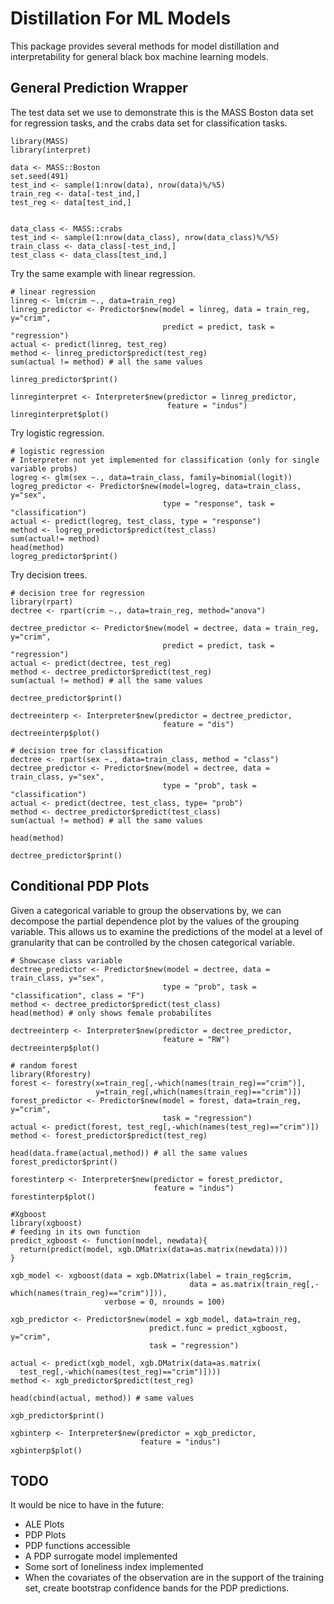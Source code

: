 # Distillation For ML Models

This package provides several methods for model distillation and interpretability 
for general black box machine learning models.

## General Prediction Wrapper

The test data set we use to demonstrate this is the MASS Boston data set for 
regression tasks, and the crabs data set for classification tasks.
```
library(MASS)
library(interpret)

data <- MASS::Boston
set.seed(491)
test_ind <- sample(1:nrow(data), nrow(data)%/%5)
train_reg <- data[-test_ind,]
test_reg <- data[test_ind,]


data_class <- MASS::crabs
test_ind <- sample(1:nrow(data_class), nrow(data_class)%/%5)
train_class <- data_class[-test_ind,]
test_class <- data_class[test_ind,]

```

Try the same example with linear regression.

```
# linear regression
linreg <- lm(crim ~., data=train_reg)
linreg_predictor <- Predictor$new(model = linreg, data = train_reg, y="crim",
                                  predict = predict, task = "regression")
actual <- predict(linreg, test_reg)
method <- linreg_predictor$predict(test_reg) 
sum(actual != method) # all the same values

linreg_predictor$print()

linreginterpret <- Interpreter$new(predictor = linreg_predictor,
                                   feature = "indus")
linreginterpret$plot()
```

Try logistic regression.

```
# logistic regression
# Interpreter not yet implemented for classification (only for single variable probs)
logreg <- glm(sex ~., data=train_class, family=binomial(logit))
logreg_predictor <- Predictor$new(model=logreg, data=train_class, y="sex",
                                  type = "response", task = "classification")
actual <- predict(logreg, test_class, type = "response")
method <- logreg_predictor$predict(test_class)
sum(actual!= method)
head(method)
logreg_predictor$print()
```

Try decision trees.

```
# decision tree for regression
library(rpart)
dectree <- rpart(crim ~., data=train_reg, method="anova")

dectree_predictor <- Predictor$new(model = dectree, data = train_reg, y="crim",
                                  predict = predict, task = "regression")
actual <- predict(dectree, test_reg)
method <- dectree_predictor$predict(test_reg) 
sum(actual != method) # all the same values

dectree_predictor$print()

dectreeinterp <- Interpreter$new(predictor = dectree_predictor,
                                  feature = "dis")
dectreeinterp$plot()

```

```
# decision tree for classification
dectree <- rpart(sex ~., data=train_class, method = "class")
dectree_predictor <- Predictor$new(model = dectree, data = train_class, y="sex",
                                  type = "prob", task = "classification")
actual <- predict(dectree, test_class, type= "prob")
method <- dectree_predictor$predict(test_class) 
sum(actual != method) # all the same values

head(method)

dectree_predictor$print()
```

## Conditional PDP Plots

Given a categorical variable to group the observations by, we can decompose the 
partial dependence plot by the values of the grouping variable. 
This allows us to examine the predictions of the model at a level of granularity
that can be controlled by the chosen categorical variable.

```
# Showcase class variable
dectree_predictor <- Predictor$new(model = dectree, data = train_class, y="sex",
                                  type = "prob", task = "classification", class = "F")
method <- dectree_predictor$predict(test_class) 
head(method) # only shows female probabilites

dectreeinterp <- Interpreter$new(predictor = dectree_predictor,
                                  feature = "RW")
dectreeinterp$plot()
```


```
# random forest
library(Rforestry)
forest <- forestry(x=train_reg[,-which(names(train_reg)=="crim")],
                   y=train_reg[,which(names(train_reg)=="crim")])
forest_predictor <- Predictor$new(model = forest, data=train_reg, y="crim",
                                  task = "regression")
actual <- predict(forest, test_reg[,-which(names(test_reg)=="crim")])
method <- forest_predictor$predict(test_reg)

head(data.frame(actual,method)) # all the same values
forest_predictor$print()

forestinterp <- Interpreter$new(predictor = forest_predictor,
                                feature = "indus")
forestinterp$plot()

```


```
#Xgboost
library(xgboost)
# feeding in its own function
predict_xgboost <- function(model, newdata){
  return(predict(model, xgb.DMatrix(data=as.matrix(newdata))))
}

xgb_model <- xgboost(data = xgb.DMatrix(label = train_reg$crim,
                                        data = as.matrix(train_reg[,-which(names(train_reg)=="crim")])),
                     verbose = 0, nrounds = 100)

xgb_predictor <- Predictor$new(model = xgb_model, data=train_reg, 
                               predict.func = predict_xgboost, y="crim",
                               task = "regression")

actual <- predict(xgb_model, xgb.DMatrix(data=as.matrix(
  test_reg[,-which(names(test_reg)=="crim")])))
method <- xgb_predictor$predict(test_reg)

head(cbind(actual, method)) # same values

xgb_predictor$print()

xgbinterp <- Interpreter$new(predictor = xgb_predictor,
                             feature = "indus")
xgbinterp$plot()

```

## TODO
It would be nice to have in the future:
- ALE Plots
- PDP Plots
- PDP functions accessible
- A PDP surrogate model implemented
- Some sort of loneliness index implemented
- When the covariates of the observation are in the support of the training set, 
  create bootstrap confidence bands for the PDP predictions.

